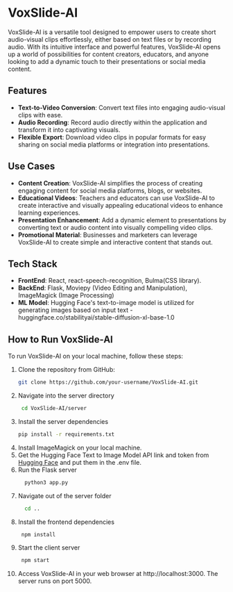 # VoxSlide-AI

VoxSlide-AI is a versatile tool designed to empower users to create short audio-visual clips effortlessly, either based on text files or by recording audio. With its intuitive interface and powerful features, VoxSlide-AI opens up a world of possibilities for content creators, educators, and anyone looking to add a dynamic touch to their presentations or social media content.

## Features

- **Text-to-Video Conversion**: Convert text files into engaging audio-visual clips with ease.
- **Audio Recording**: Record audio directly within the application and transform it into captivating visuals.
- **Flexible Export**: Download video clips in popular formats for easy sharing on social media platforms or integration into presentations.

## Use Cases

- **Content Creation**: VoxSlide-AI simplifies the process of creating engaging content for social media platforms, blogs, or websites.
- **Educational Videos**: Teachers and educators can use VoxSlide-AI to create interactive and visually appealing educational videos to enhance learning experiences.
- **Presentation Enhancement**: Add a dynamic element to presentations by converting text or audio content into visually compelling video clips.
- **Promotional Material**: Businesses and marketers can leverage VoxSlide-AI to create simple and interactive content that stands out.

## Tech Stack

- **FrontEnd**: React, react-speech-recognition, Bulma(CSS library).
- **BackEnd**: Flask, Moviepy (Video Editing and Manipulation), ImageMagick (Image Processing)
- **ML Model**: Hugging Face's text-to-image model is utilized for generating images based on input text -  huggingface.co/stabilityai/stable-diffusion-xl-base-1.0

## How to Run VoxSlide-AI

To run VoxSlide-AI on your local machine, follow these steps:

1. Clone the repository from GitHub:
   ```bash
   git clone https://github.com/your-username/VoxSlide-AI.git
2. Navigate into the server directory
   ```bash
    cd VoxSlide-AI/server
3. Install the server dependencies
   ```bash
   pip install -r requirements.txt
4. Install ImageMagick on your local machine.
5. Get the Hugging Face Text to Image Model API link and token from [Hugging Face](https://huggingface.co/models) and put them in the .env file.
6. Run the Flask server
   ```bash
     python3 app.py
7. Navigate out of the server folder
   ```bash
     cd ..
8. Install the frontend dependencies
    ```bash
     npm install
9. Start the client server
    ```bash
     npm start
10.  Access VoxSlide-AI in your web browser at http://localhost:3000. The server runs on port 5000.   





